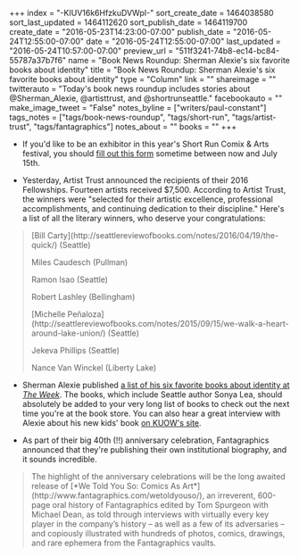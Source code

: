 +++
index = "-KIUV16k6HfzkuDVWpI-"
sort_create_date = 1464038580
sort_last_updated = 1464112620
sort_publish_date = 1464119700
create_date = "2016-05-23T14:23:00-07:00"
publish_date = "2016-05-24T12:55:00-07:00"
date = "2016-05-24T12:55:00-07:00"
last_updated = "2016-05-24T10:57:00-07:00"
preview_url = "511f3241-74b8-ec14-bc84-55787a37b7f6"
name = "Book News Roundup: Sherman Alexie's six favorite books about identity"
title = "Book News Roundup: Sherman Alexie's six favorite books about identity"
type = "Column"
link = ""
shareimage = ""
twitterauto = "Today's book news roundup includes stories about @Sherman_Alexie, @artisttrust, and @shortrunseattle."
facebookauto = ""
make_image_tweet = "False"
notes_byline = ["writers/paul-constant"]
tags_notes = ["tags/book-news-roundup", "tags/short-run", "tags/artist-trust", "tags/fantagraphics"]
notes_about = ""
books = ""
+++
* If you'd like to be an exhibitor in this year's Short Run Comix & Arts festival, you should [fill out this form](https://docs.google.com/forms/d/1wSo8PLpSdbpcOLZI_8MfmRKkZdoXcL3njFiro_4BHiM/viewform) sometime between now and July 15th.

* Yesterday, Artist Trust announced the recipients of their 2016 Fellowships. Fourteen artists received $7,500. According to Artist Trust, the winners were "selected for their artistic excellence, professional accomplishments, and continuing dedication to their discipline." Here's a list of all the literary winners, who deserve your congratulations:

<blockquote><p class="noindent">[Bill Carty](http://seattlereviewofbooks.com/notes/2016/04/19/the-quick/) (Seattle)</p>
<p>Miles Caudesch (Pullman)</p> 
<p>Ramon Isao (Seattle)</p> 
<p>Robert Lashley (Bellingham)</p>
<p>[Michelle Peñaloza](http://seattlereviewofbooks.com/notes/2015/09/15/we-walk-a-heart-around-lake-union/) (Seattle)</p> 
<p>Jekeva Phillips (Seattle)</p>
<p>Nance Van Winckel (Liberty Lake)</p></blockquote>

* Sherman Alexie published [a list of his six favorite books about identity at *The Week*](http://theweek.com/articles/625353/sherman-alexies-6-favorite-books-about-identity). The books, which include Seattle author Sonya Lea, should absolutely be added to your very long list of books to check out the next time you're at the book store. You can also hear a great interview with Alexie about his new kids' book [on KUOW's site](http://kuow.org/post/sherman-alexie-his-new-kids-book-and-angst-being-jr).

* As part of their big 40th (!!) anniversary celebration, Fantagraphics announced that they're publishing their own institutional biography, and it sounds incredible.

<blockquote>The highlight of the anniversary celebrations will be the long awaited release of [*We Told You So: Comics As Art*](http://www.fantagraphics.com/wetoldyouso/), an irreverent, 600-page oral history of Fantagraphics edited by Tom Spurgeon with Michael Dean, as told through interviews with virtually every key player in the company’s history – as well as a few of its adversaries – and copiously illustrated with hundreds of photos, comics, drawings, and rare ephemera from the Fantagraphics vaults.</blockquote>